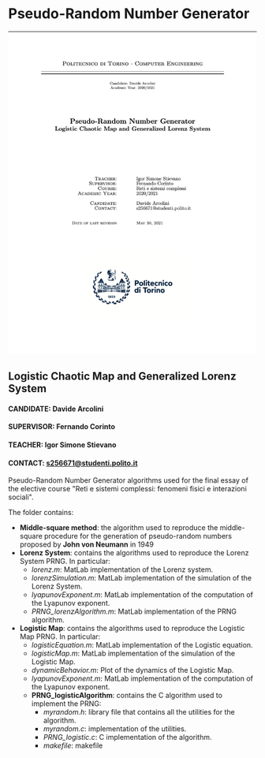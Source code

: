 # Pseudo-Random Number Generator

![Frontpage](Frontpage.png)

## Logistic Chaotic Map and Generalized Lorenz System

#### CANDIDATE:   Davide Arcolini
#### SUPERVISOR:  Fernando Corinto
#### TEACHER:     Igor Simone Stievano
#### CONTACT:     s256671@studenti.polito.it


Pseudo-Random Number Generator algorithms used for the final essay of the elective course "Reti e sistemi complessi: fenomeni fisici e interazioni sociali".

The folder contains:
- **Middle-square method**: the algorithm used to reproduce the middle-square procedure for the generation of pseudo-random numbers proposed by **John von Neumann** in 1949
- **Lorenz System**: contains the algorithms used to reproduce the Lorenz System PRNG. In particular:
  - *lorenz.m*: MatLab implementation of the Lorenz system.
  - *lorenzSimulation.m*: MatLab implementation of the simulation of the Lorenz System.
  - *lyapunovExponent.m*: MatLab implementation of the computation of the Lyapunov exponent.
  - *PRNG_lorenzAlgorithm.m*: MatLab implementation of the PRNG algorithm.
- **Logistic Map**: contains the algorithms used to reproduce the Logistic Map PRNG. In particular:
  - *logisticEquation.m*: MatLab implementation of the Logistic equation.
  - *logisticMap.m*: MatLab implementation of the simulation of the Logistic Map.
  - *dynamicBehavior.m*: Plot of the dynamics of the Logistic Map.
  - *lyapunovExponent.m*: MatLab implementation of the computation of the Lyapunov exponent.
  - **PRNG_logisticAlgorithm**: contains the C algorithm used to implement the PRNG:
    * *myrandom.h*: library file that contains all the utilities for the algorithm.
    * *myrandom.c*: implementation of the utilities.
    * *PRNG_logistic.c*: C implementation of the algorithm.
    * *makefile*: makefile
